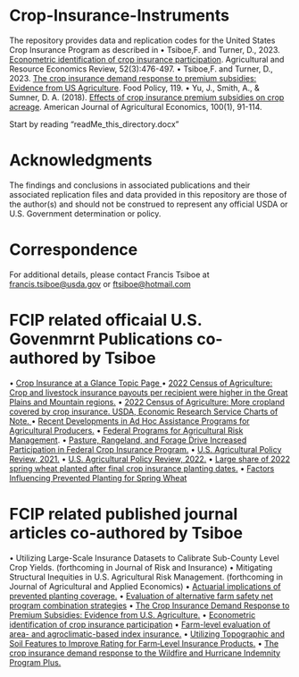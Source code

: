 # Crop-Insurance-Instruments
The repository provides data and replication codes for the United States Crop Insurance Program as described in 
•	Tsiboe,F. and Turner, D., 2023. [Econometric identification of crop insurance participation](https://doi.org/10.1017/age.2023.13). Agricultural and Resource Economics Review, 52(3):476-497.
• Tsiboe,F. and Turner, D., 2023. [The crop insurance demand response to premium subsidies: Evidence from US Agriculture](https://doi.org/10.1016/j.foodpol.2023.102505). Food Policy, 119. 
• Yu, J., Smith, A., & Sumner, D. A. (2018). [Effects of crop insurance premium subsidies on crop acreage](https://doi.org/10.1093/ajae/aax058). American Journal of Agricultural Economics, 100(1), 91-114. 

Start by reading “readMe_this_directory.docx”

# Acknowledgments
The findings and conclusions in associated publications and their associated replication files and data provided in this repository are those of the author(s) and should not be construed to represent any official USDA or U.S. Government determination or policy. 

# Correspondence
For additional details, please contact Francis Tsiboe at francis.tsiboe@usda.gov or ftsiboe@hotmail.com

# FCIP related officaial U.S. Govenmrnt Publications co-authored by Tsiboe

•	[Crop Insurance at a Glance Topic Page ](https://www.ers.usda.gov/topics/farm-practices-management/risk-management/crop-insurance-at-a-glance/)
•	[2022 Census of Agriculture: Crop and livestock insurance payouts per recipient were higher in the Great Plains and Mountain regions.](https://www.ers.usda.gov/data-products/chart-gallery/gallery/chart-detail/?chartId=109664)
•	[2022 Census of Agriculture: More cropland covered by crop insurance. USDA, Economic Research Service Charts of Note. ](https://www.ers.usda.gov/data-products/chart-gallery/gallery/chart-detail/?chartId=109404#:~:text=While%20percent%20share%20of%20cropland,percent%20from%202017%20to%202022.)
•	[Recent Developments in Ad Hoc Assistance Programs for Agricultural Producers.](https://www.ers.usda.gov/publications/pub-details/?pubid=110093) 
•	[Federal Programs for Agricultural Risk Management](https://www.ers.usda.gov/publications/pub-details/?pubid=108166).
•	[Pasture, Rangeland, and Forage Drive Increased Participation in Federal Crop Insurance Program.](https://www.ers.usda.gov/amber-waves/2024/june/pasture-rangeland-and-forage-drive-increased-participation-in-federal-crop-insurance-program/) 
•	[U.S. Agricultural Policy Review, 2021.](https://www.ers.usda.gov/publications/pub-details/?pubid=105901)
•	[U.S. Agricultural Policy Review, 2022.](https://www.ers.usda.gov/publications/pub-details/?pubid=107774)
•	[Large share of 2022 spring wheat planted after final crop insurance planting dates.](https://www.ers.usda.gov/data-products/chart-gallery/gallery/chart-detail/?chartId=105047)
•	[Factors Influencing Prevented Planting for Spring Wheat](https://www.ers.usda.gov/publications/pub-details/?pubid=104730)

# FCIP related published journal articles co-authored by Tsiboe
•	Utilizing Large-Scale Insurance Datasets to Calibrate Sub-County Level Crop Yields. (forthcoming in Journal of Risk and Insurance)
•	Mitigating Structural Inequities in U.S. Agricultural Risk Management. (forthcoming in Journal of Agricultural and Applied Economics)
•	[Actuarial implications of prevented planting coverage.](https://doi.org/10.1002/aepp.13471) 
•	[Evaluation of alternative farm safety net program combination strategies](https://doi.org/10.1108/AFR-11-2023-0150)
•	[The Crop Insurance Demand Response to Premium Subsidies: Evidence from U.S. Agriculture.](https://doi.org/10.1016/j.foodpol.2023.102505)
•	[Econometric identification of crop insurance participation](https://doi.org/10.1017/age.2023.13)
•	[Farm-level evaluation of area- and agroclimatic-based index insurance.](https://doi.org/10.1002/jaa2.77) 
•	[Utilizing Topographic and Soil Features to Improve Rating for Farm‐Level Insurance Products.](https://doi.org/10.1111/ajae.12218)
•	[The crop insurance demand response to the Wildfire and Hurricane Indemnity Program Plus.](https://doi.org/10.1002/aepp.13314)

